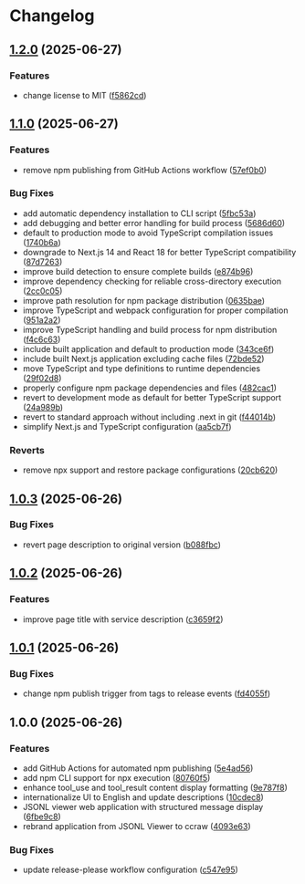 # Changelog

## [1.2.0](https://github.com/hiragram/ccraw/compare/v1.1.0...v1.2.0) (2025-06-27)


### Features

* change license to MIT ([f5862cd](https://github.com/hiragram/ccraw/commit/f5862cd483be566c35c3897dd463423fcc23f5fe))

## [1.1.0](https://github.com/hiragram/ccraw/compare/v1.0.3...v1.1.0) (2025-06-27)


### Features

* remove npm publishing from GitHub Actions workflow ([57ef0b0](https://github.com/hiragram/ccraw/commit/57ef0b0c4cc3ff4e0d19bc2dd3a201eacfc151a1))


### Bug Fixes

* add automatic dependency installation to CLI script ([5fbc53a](https://github.com/hiragram/ccraw/commit/5fbc53a437bc9c175cb8eeef4c3466b2fc350d43))
* add debugging and better error handling for build process ([5686d60](https://github.com/hiragram/ccraw/commit/5686d60078a485d378e5ea9e6da3b68c68699915))
* default to production mode to avoid TypeScript compilation issues ([1740b6a](https://github.com/hiragram/ccraw/commit/1740b6a1b671e8159836a913bfbc4067b4dbe817))
* downgrade to Next.js 14 and React 18 for better TypeScript compatibility ([87d7263](https://github.com/hiragram/ccraw/commit/87d7263368bed63cfd7bd109d75badd0191defde))
* improve build detection to ensure complete builds ([e874b96](https://github.com/hiragram/ccraw/commit/e874b969f10a00ab379416a2761907ba8e92147c))
* improve dependency checking for reliable cross-directory execution ([2cc0c05](https://github.com/hiragram/ccraw/commit/2cc0c05222b44c3a1c72074d24bb252d5e3d65ac))
* improve path resolution for npm package distribution ([0635bae](https://github.com/hiragram/ccraw/commit/0635baeeeb7bfa363a6aec52eb718c40d86864f7))
* improve TypeScript and webpack configuration for proper compilation ([951a2a2](https://github.com/hiragram/ccraw/commit/951a2a26638b407568ed1fe1db562fc29b83916c))
* improve TypeScript handling and build process for npm distribution ([f4c6c63](https://github.com/hiragram/ccraw/commit/f4c6c6399c7df0a3b2dfb05ee44bbe3d0d25f41e))
* include built application and default to production mode ([343ce6f](https://github.com/hiragram/ccraw/commit/343ce6f032435a1d1e995744061ed1aec94819b9))
* include built Next.js application excluding cache files ([72bde52](https://github.com/hiragram/ccraw/commit/72bde528e6e3ade9f3275d92010b445ac3021c97))
* move TypeScript and type definitions to runtime dependencies ([29f02d8](https://github.com/hiragram/ccraw/commit/29f02d8687ba4ab7ce1b98fef1c3cb9d087fd401))
* properly configure npm package dependencies and files ([482cac1](https://github.com/hiragram/ccraw/commit/482cac157caa170dee1b1e78f6ffc0cf5885d302))
* revert to development mode as default for better TypeScript support ([24a989b](https://github.com/hiragram/ccraw/commit/24a989b96e17062440b342be2e88c9ace522ce07))
* revert to standard approach without including .next in git ([f44014b](https://github.com/hiragram/ccraw/commit/f44014bb32857cc2a13c326afd82b8e36160450d))
* simplify Next.js and TypeScript configuration ([aa5cb7f](https://github.com/hiragram/ccraw/commit/aa5cb7ff8a0184d5c1bcd4187c4179e732daccab))


### Reverts

* remove npx support and restore package configurations ([20cb620](https://github.com/hiragram/ccraw/commit/20cb620835a4c543b564e97de7008b54e77dc9db))

## [1.0.3](https://github.com/hiragram/ccraw/compare/v1.0.2...v1.0.3) (2025-06-26)


### Bug Fixes

* revert page description to original version ([b088fbc](https://github.com/hiragram/ccraw/commit/b088fbc23baec915ce4c290c9f13a7032d7359bc))

## [1.0.2](https://github.com/hiragram/ccraw/compare/v1.0.1...v1.0.2) (2025-06-26)


### Features

* improve page title with service description ([c3659f2](https://github.com/hiragram/ccraw/commit/c3659f2486aae11bbdc8767cf375a1db6d67cd6e))

## [1.0.1](https://github.com/hiragram/ccraw/compare/v1.0.0...v1.0.1) (2025-06-26)


### Bug Fixes

* change npm publish trigger from tags to release events ([fd4055f](https://github.com/hiragram/ccraw/commit/fd4055f2bc911eef95e97ff5e779e64d58921a07))

## 1.0.0 (2025-06-26)


### Features

* add GitHub Actions for automated npm publishing ([5e4ad56](https://github.com/hiragram/ccraw/commit/5e4ad563c76030fcb7aed4042189fea0397778d2))
* add npm CLI support for npx execution ([80760f5](https://github.com/hiragram/ccraw/commit/80760f57eb6c98289edf04e7bca8531866db5d3a))
* enhance tool_use and tool_result content display formatting ([9e787f8](https://github.com/hiragram/ccraw/commit/9e787f85c82c1b09148932896f7d6cc95bca5392))
* internationalize UI to English and update descriptions ([10cdec8](https://github.com/hiragram/ccraw/commit/10cdec846a154dcd4dbde4b3a4526510322b2cbb))
* JSONL viewer web application with structured message display ([6fbe9c8](https://github.com/hiragram/ccraw/commit/6fbe9c8afbada364d22ec7b2e9ebbd562fac84a0))
* rebrand application from JSONL Viewer to ccraw ([4093e63](https://github.com/hiragram/ccraw/commit/4093e63aab450bcba21470d0de39d335ec2d9a4d))


### Bug Fixes

* update release-please workflow configuration ([c547e95](https://github.com/hiragram/ccraw/commit/c547e950ff1dafca64ce750be29c0de912b8ef64))
